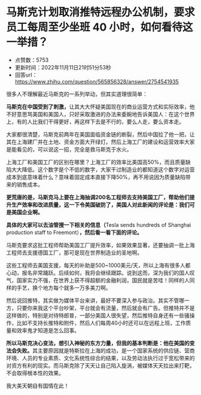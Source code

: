 # 马斯克计划取消推特远程办公机制，要求员工每周至少坐班 40 小时，如何看待这一举措？
- 点赞数：5753
- 更新时间：2022年11月11日21时51分53秒
- 回答url：https://www.zhihu.com/question/565856328/answer/2754541935
<body>
 <p data-pid="wqy2mijl">很多人不理解最近马斯克的一系列举动，但其实道理很简单：</p>
 <p data-pid="CFCqEpr4"><b>马斯克在中国受到了刺激，</b>让其大大怀疑美国现在的商业运营方式和实际效率，他不好意思骂美国和美国人，只好采取激进的办法来委婉地告诉美国人：在这个世界上，有的人比我们干得更好，再这样下去是不行的，要么人走，要么资本走。</p>
 <p data-pid="L9lFaGVN">大家都很清楚，马斯克前两年在美国面临资金链的断裂，然后中国拉了他一把，让其在上海建厂并在土地、资金方面大开绿灯。然后上海工厂的建设和运营效率大家是能看见的，可以说这一招，完全是救马斯克于水火。</p>
 <p data-pid="Lz8OE-2K">上海工厂和美国工厂的区别在哪里？上海工厂的效率比美国高50%，而且质量缺陷大大降低。这个数字是个不低的数字，大家干过制造业的都知道这个数字对运营成本到底意味着什么？意味着固定成本直接下降50%，再不用说因为质量缺陷带来的销售成本。</p>
 <p data-pid="2XBYUnPz"><b>更荒唐的是，马斯克马上要在上海抽调200名工程师去支持美国工厂，帮助他们提升生产效率和改进质量，这一下令美国破防了，美国人对此新闻的评论是：我们可是美国企业啊。</b></p>
 <p data-pid="mjeuEC4b"><b>具体的大家可以去油管搜一下相关的信息（</b>Tesla sends hundreds of Shanghai production staff to Freemont）<b>，然后看一看下面的评论。</b></p>
 <p data-pid="bgAMBJIQ">马斯克要求这批工程师帮助美国工厂提升效率，如果效果显著，还要抽调一批上海工程师去支援德国工厂，那可是现在世界制造业的圣地啊。</p>
 <p data-pid="Vf0Ln6Cs">这些工程师去美国支援，每天的补助是500~1000美元/天，所以上海有很多人都心动，报名非常踊跃。后续如何，我将会继续跟踪。说到这而，深为我们的国人叹气，国家实力不强，在世界上获不得超额的金融利润，国民就是苦哇！同样的人同样的手艺，换个地方每个就多一万多美刀啊。</p>
 <p data-pid="w3y5vimP">然后说回推特，其实做为媒体平台来讲，最好不要深入参与政治。其实不管哪一方，只要你来我这个平台吵架，平台就会有流量，然后就会有广告。但推特并不是这样做的，特别是对待特郎普，一部分美国人很失望，然后推特自身还有一些骚操作，比如不支持长推特和附件，然后人们每周40小时还可以在远程上班，工作质量和效率鬼才知道是怎么回事。</p>
 <p data-pid="2DGFRwCQ"><b>所以马斯克决心变法，想引入神秘的东方力量，但我的基本判断是：他在美国的变法会失败。</b>其主要原因就是特斯拉在上海的成功，是一个国家系统的供应链、营商环境、人员的专业素质、文化系统性综合的结果，以及劳动法执行过于宽松带来的对资方有利的现实。而马斯克除了天天让自己陷入旋涡，被媒体天天拉出来打靶，不会取得根本性的效果。</p>
 <p data-pid="UColN_1L">我大美天朝自有国情在此！</p>
</body>